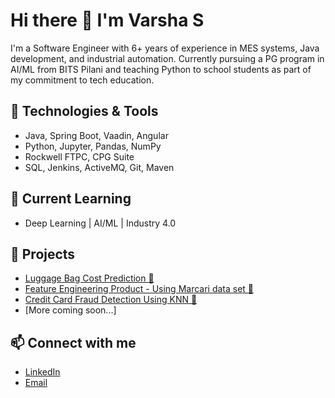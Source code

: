 # Hi there 👋 I'm Varsha S

I'm a Software Engineer with 6+ years of experience in MES systems, Java development, and industrial automation. Currently pursuing a PG program in AI/ML from BITS Pilani and teaching Python to school students as part of my commitment to tech education.

## 🔧 Technologies & Tools
- Java, Spring Boot, Vaadin, Angular
- Python, Jupyter, Pandas, NumPy
- Rockwell FTPC, CPG Suite
- SQL, Jenkins, ActiveMQ, Git, Maven

## 📘 Current Learning
- Deep Learning | AI/ML | Industry 4.0

## 📂 Projects
- [Luggage Bag Cost Prediction 🔗](https://github.com/VarshaShekhar/luggage-cost-prediction)
- [Feature Engineering Product - Using Marcari data set 🔗](https://github.com/VarshaShekhar/feature-engineering-project)
- [Credit Card Fraud Detection Using KNN 🔗](https://github.com/VarshaShekhar/credit-card-fraud-detection-knn)
- [More coming soon...]

## 📫 Connect with me
- [LinkedIn](https://www.linkedin.com/in/varsha-shekhar/)
- [Email](mailto:varshaiyer96@gmail.com)


